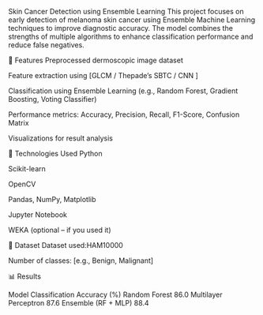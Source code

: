 Skin Cancer Detection using Ensemble Learning
This project focuses on early detection of melanoma skin cancer using Ensemble Machine Learning techniques to improve diagnostic accuracy. The model combines the strengths of multiple algorithms to enhance classification performance and reduce false negatives.

📌 Features
Preprocessed dermoscopic image dataset

Feature extraction using [GLCM / Thepade’s SBTC / CNN ]

Classification using Ensemble Learning (e.g., Random Forest, Gradient Boosting, Voting Classifier)

Performance metrics: Accuracy, Precision, Recall, F1-Score, Confusion Matrix

Visualizations for result analysis

🧰 Technologies Used
Python

Scikit-learn

OpenCV

Pandas, NumPy, Matplotlib

Jupyter Notebook

WEKA (optional – if you used it)

📁 Dataset
Dataset used:HAM10000

Number of classes: [e.g., Benign, Malignant]

📊 Results

Model	                  Classification Accuracy (%)
Random Forest         	86.0
Multilayer Perceptron	  87.6
Ensemble (RF + MLP)	    88.4

